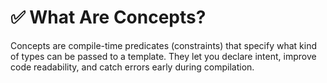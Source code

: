 ✅ What Are Concepts?
====================================================================================================
Concepts are compile-time predicates (constraints) that specify what kind of types can be passed to a template.
They let you declare intent, improve code readability, and catch errors early during compilation.